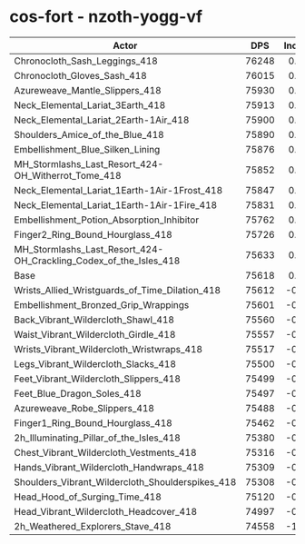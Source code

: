 # cos-fort - nzoth-yogg-vf
| Actor | DPS | Increase |
|---|:---:|:---:|
|Chronocloth_Sash_Leggings_418|76248|0.83%|
|Chronocloth_Gloves_Sash_418|76015|0.53%|
|Azureweave_Mantle_Slippers_418|75930|0.41%|
|Neck_Elemental_Lariat_3Earth_418|75913|0.39%|
|Neck_Elemental_Lariat_2Earth-1Air_418|75900|0.37%|
|Shoulders_Amice_of_the_Blue_418|75890|0.36%|
|Embellishment_Blue_Silken_Lining|75876|0.34%|
|MH_Stormlashs_Last_Resort_424-OH_Witherrot_Tome_418|75852|0.31%|
|Neck_Elemental_Lariat_1Earth-1Air-1Frost_418|75847|0.30%|
|Neck_Elemental_Lariat_1Earth-1Air-1Fire_418|75831|0.28%|
|Embellishment_Potion_Absorption_Inhibitor|75762|0.19%|
|Finger2_Ring_Bound_Hourglass_418|75726|0.14%|
|MH_Stormlashs_Last_Resort_424-OH_Crackling_Codex_of_the_Isles_418|75633|0.02%|
|Base|75618|0.00%|
|Wrists_Allied_Wristguards_of_Time_Dilation_418|75612|-0.01%|
|Embellishment_Bronzed_Grip_Wrappings|75601|-0.02%|
|Back_Vibrant_Wildercloth_Shawl_418|75560|-0.08%|
|Waist_Vibrant_Wildercloth_Girdle_418|75557|-0.08%|
|Wrists_Vibrant_Wildercloth_Wristwraps_418|75517|-0.13%|
|Legs_Vibrant_Wildercloth_Slacks_418|75500|-0.16%|
|Feet_Vibrant_Wildercloth_Slippers_418|75499|-0.16%|
|Feet_Blue_Dragon_Soles_418|75497|-0.16%|
|Azureweave_Robe_Slippers_418|75488|-0.17%|
|Finger1_Ring_Bound_Hourglass_418|75462|-0.21%|
|2h_Illuminating_Pillar_of_the_Isles_418|75380|-0.31%|
|Chest_Vibrant_Wildercloth_Vestments_418|75316|-0.40%|
|Hands_Vibrant_Wildercloth_Handwraps_418|75309|-0.41%|
|Shoulders_Vibrant_Wildercloth_Shoulderspikes_418|75308|-0.41%|
|Head_Hood_of_Surging_Time_418|75120|-0.66%|
|Head_Vibrant_Wildercloth_Headcover_418|74997|-0.82%|
|2h_Weathered_Explorers_Stave_418|74558|-1.40%|
